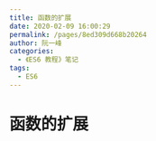 ```yaml
---
title: 函数的扩展
date: 2020-02-09 16:00:29
permalink: /pages/8ed309d668b20264
author: 阮一峰
categories:
  - 《ES6 教程》笔记
tags:
  - ES6
---
```


# 函数的扩展
